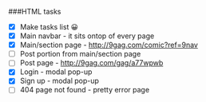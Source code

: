 
###HTML tasks 

- [x] Make tasks list   :grinning:
- [x] Main navbar - it sits ontop of every page 
- [x] Main/section page - http://9gag.com/comic?ref=9nav
- [ ] Post portion from main/section page
- [ ] Post page - http://9gag.com/gag/a77wpwb
- [x] Login - modal pop-up
- [x] Sign up - modal pop-up
- [ ] 404 page not found - pretty error page
